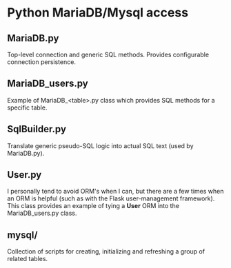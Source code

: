# Python MariaDB/Mysql access 

## MariaDB.py
Top-level connection and generic SQL methods. Provides configurable connection persistence.

## MariaDB_users.py
Example of MariaDB_\<table\>.py class which provides SQL methods for a specific table.

## SqlBuilder.py 
Translate generic pseudo-SQL logic into actual SQL text (used by MariaDB.py). 

## User.py 
I personally tend to avoid ORM's when I can, but there are a few times when an ORM is helpful (such as with the Flask user-management framework). This class provides an example of tying a **User** ORM into the MariaDB_users.py class.  

## mysql/ 
Collection of scripts for creating, initializing and refreshing a group of related tables.

